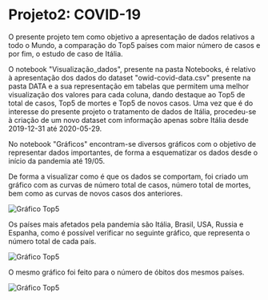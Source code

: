 # Projeto2: COVID-19

O presente projeto tem como objetivo a apresentação de dados relativos a todo o Mundo, a comparação do Top5 países com maior número de casos e por fim, o estudo de caso de Itália.

O notebook "Visualização_dados", presente na pasta Notebooks, é relativo à apresentação dos dados do dataset "owid-covid-data.csv" presente na pasta DATA e a sua representação em tabelas que permitem uma melhor visualização dos valores para cada coluna, dando destaque ao Top5 de total de casos, Top5 de mortes e Top5 de novos casos. Uma vez que é do interesse do presente projeto o tratamento de dados de Itália, procedeu-se à criação de um novo dataset com informação apenas sobre Itália desde 2019-12-31 até 2020-05-29.

No notebook "Gráficos" encontram-se diversos gráficos com o objetivo de representar dados importantes, de forma a esquematizar os dados desde o início da pandemia até 19/05.

De forma a visualizar como é que os dados se comportam, foi criado um gráfico com as curvas de número total de casos, número total de mortes, bem como as curvas de novos casos dos anteriores.

![Gráfico Top5](https://github.com/AnaPinto16/Epidemologia_SIG/tree/master/NEW/Imagens/Total.png)


Os países mais afetados pela pandemia são Itália, Brasil, USA, Russia e Espanha, como é possível verificar no seguinte gráfico, que representa o número total de cada país.

![Gráfico Top5](https://github.com/AnaPinto16/Epidemologia_SIG/tree/master/NEW/Imagens/Top_5.png)

O mesmo gráfico foi feito para o número de óbitos dos mesmos países.

![Gráfico Top5](https://github.com/AnaPinto16/Epidemologia_SIG/tree/master/NEW/Imagens/Top5_mortes.png)
